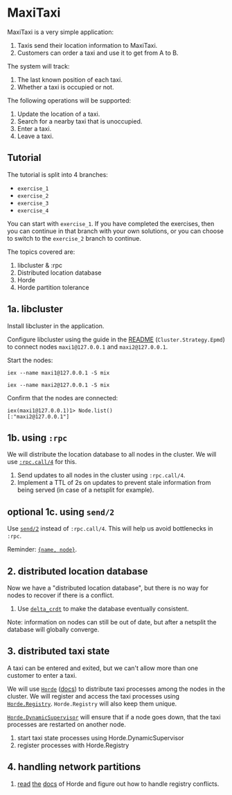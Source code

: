 # MaxiTaxi

MaxiTaxi is a very simple application:

1. Taxis send their location information to MaxiTaxi.
2. Customers can order a taxi and use it to get from A to B.

The system will track:
1. The last known position of each taxi.
2. Whether a taxi is occupied or not.

The following operations will be supported:
1. Update the location of a taxi.
2. Search for a nearby taxi that is unoccupied.
3. Enter a taxi.
4. Leave a taxi.

## Tutorial

The tutorial is split into 4 branches:
- `exercise_1`
- `exercise_2`
- `exercise_3`
- `exercise_4`

You can start with `exercise_1`. If you have completed the exercises, then you can continue in that branch with your own solutions, or you can choose to switch to the `exercise_2` branch to continue.

The topics covered are:
1. libcluster & :rpc
2. Distributed location database
3. Horde
4. Horde partition tolerance

## 1a. libcluster

Install libcluster in the application.

Configure libcluster using the guide in the [README](https://github.com/bitwalker/libcluster) (`Cluster.Strategy.Epmd`) to connect nodes `maxi1@127.0.0.1` and `maxi2@127.0.0.1`.

Start the nodes:

```
iex --name maxi1@127.0.0.1 -S mix
```

```
iex --name maxi2@127.0.0.1 -S mix
```

Confirm that the nodes are connected:

```
iex(maxi1@127.0.0.1)1> Node.list()
[:"maxi2@127.0.0.1"]
```

## 1b. using `:rpc`

We will distribute the location database to all nodes in the cluster. We will use [`:rpc.call/4`](erlang.org/doc/man/rpc.html#call-4) for this.

1. Send updates to all nodes in the cluster using `:rpc.call/4`.
2. Implement a TTL of 2s on updates to prevent stale information from being served (in case of a netsplit for example).

## optional 1c. using `send/2`

Use [`send/2`](https://hexdocs.pm/elixir/Kernel.html#send/2) instead of `:rpc.call/4`. This will help us avoid bottlenecks in `:rpc`.

Reminder: [`{name, node}`](https://hexdocs.pm/elixir/Process.html#t:dest/0).

## 2. distributed location database

Now we have a "distributed location database", but there is no way for nodes to recover if there is a conflict.

1. Use [`delta_crdt`](https://github.com/derekkraan/delta_crdt_ex/) to make the database eventually consistent.

Note: information on nodes can still be out of date, but after a netsplit the database will globally converge.

## 3. distributed taxi state

A taxi can be entered and exited, but we can't allow more than one customer to enter a taxi.

We will use [`Horde`](https://github.com/derekkraan/horde) ([docs](https://hexdocs.pm/horde/readme.html)) to distribute taxi processes among the nodes in the cluster. We will register and access the taxi processes using [`Horde.Registry`](https://hexdocs.pm/horde/Horde.Registry.html). `Horde.Registry` will also keep them unique.

[`Horde.DynamicSupervisor`](https://hexdocs.pm/horde/Horde.Registry.html) will ensure that if a node goes down, that the taxi processes are restarted on another node.

1. start taxi state processes using Horde.DynamicSupervisor
2. register processes with Horde.Registry

## 4. handling network partitions

1. [read](https://hexdocs.pm/horde/eventual_consistency.html#content) [the](https://hexdocs.pm/horde/state_handoff.html#content) [docs](https://hexdocs.pm/horde/libcluster.html#content) of Horde and figure out how to handle registry conflicts.
